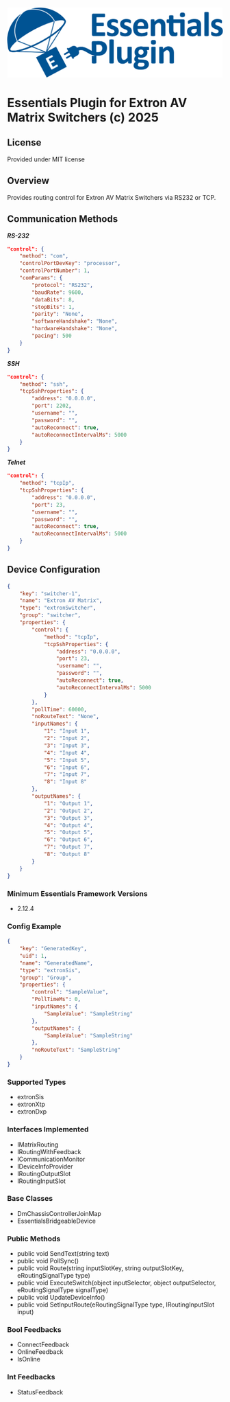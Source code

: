 ![PepperDash Essentials Pluign Logo](/images/essentials-plugin-blue.png)

# Essentials Plugin for Extron AV Matrix Switchers (c) 2025

## License

Provided under MIT license

## Overview

Provides routing control for Extron AV Matrix Switchers via RS232 or TCP.

## Communication Methods

***RS-232***

```json
"control": {
    "method": "com",
    "controlPortDevKey": "processor",
    "controlPortNumber": 1,
    "comParams": {
        "protocol": "RS232",
        "baudRate": 9600,
        "dataBits": 8,
        "stopBits": 1,
        "parity": "None",
        "softwareHandshake": "None",
        "hardwareHandshake": "None",
        "pacing": 500
    }
}
```

***SSH***

```json
"control": {
    "method": "ssh",
    "tcpSshProperties": {
        "address": "0.0.0.0",
        "port": 2202,
        "username": "",
        "password": "",
        "autoReconnect": true,
        "autoReconnectIntervalMs": 5000
    }
}
```

***Telnet***

```json
"control": {
    "method": "tcpIp",
    "tcpSshProperties": {
        "address": "0.0.0.0",
        "port": 23,
        "username": "",
        "password": "",
        "autoReconnect": true,
        "autoReconnectIntervalMs": 5000
    }
}
```

## Device Configuration

```json
{
    "key": "switcher-1",
    "name": "Extron AV Matrix",
    "type": "extronSwitcher",
    "group": "switcher",
    "properties": {
        "control": {
            "method": "tcpIp",            
            "tcpSshProperties": {
                "address": "0.0.0.0",
                "port": 23,
                "username": "",
                "password": "",
                "autoReconnect": true,
                "autoReconnectIntervalMs": 5000
            }
        },
        "pollTime": 60000,
        "noRouteText": "None",
        "inputNames": {
            "1": "Input 1",
            "2": "Input 2",
            "3": "Input 3",
            "4": "Input 4",
            "5": "Input 5",
            "6": "Input 6",
            "7": "Input 7",
            "8": "Input 8"
        },
        "outputNames": {
            "1": "Output 1",
            "2": "Output 2",
            "3": "Output 3",
            "4": "Output 4",
            "5": "Output 5",
            "6": "Output 6",
            "7": "Output 7",
            "8": "Output 8"
        }
    }
}
```
<!-- START Minimum Essentials Framework Versions -->
### Minimum Essentials Framework Versions

- 2.12.4
<!-- END Minimum Essentials Framework Versions -->
<!-- START Config Example -->
### Config Example

```json
{
    "key": "GeneratedKey",
    "uid": 1,
    "name": "GeneratedName",
    "type": "extronSis",
    "group": "Group",
    "properties": {
        "control": "SampleValue",
        "PollTimeMs": 0,
        "inputNames": {
            "SampleValue": "SampleString"
        },
        "outputNames": {
            "SampleValue": "SampleString"
        },
        "noRouteText": "SampleString"
    }
}
```
<!-- END Config Example -->
<!-- START Supported Types -->
### Supported Types

- extronSis
- extronXtp
- extronDxp
<!-- END Supported Types -->
<!-- START Join Maps -->

<!-- END Join Maps -->
<!-- START Interfaces Implemented -->
### Interfaces Implemented

- IMatrixRouting
- IRoutingWithFeedback
- ICommunicationMonitor
- IDeviceInfoProvider
- IRoutingOutputSlot
- IRoutingInputSlot
<!-- END Interfaces Implemented -->
<!-- START Base Classes -->
### Base Classes

- DmChassisControllerJoinMap
- EssentialsBridgeableDevice
<!-- END Base Classes -->
<!-- START Public Methods -->
### Public Methods

- public void SendText(string text)
- public void PollSync()
- public void Route(string inputSlotKey, string outputSlotKey, eRoutingSignalType type)
- public void ExecuteSwitch(object inputSelector, object outputSelector, eRoutingSignalType signalType)
- public void UpdateDeviceInfo()
- public void SetInputRoute(eRoutingSignalType type, IRoutingInputSlot input)
<!-- END Public Methods -->
<!-- START Bool Feedbacks -->
### Bool Feedbacks

- ConnectFeedback
- OnlineFeedback
- IsOnline
<!-- END Bool Feedbacks -->
<!-- START Int Feedbacks -->
### Int Feedbacks

- StatusFeedback
<!-- END Int Feedbacks -->
<!-- START String Feedbacks -->

<!-- END String Feedbacks -->
